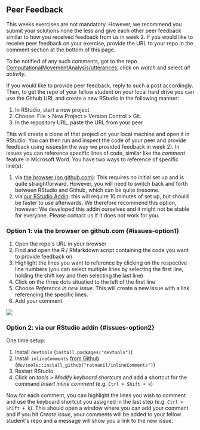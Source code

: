 ## Peer Feedback



This weeks exercises are not mandatory. However, we recommend you submit your solutions none the less and give each other peer feedback similar to how you received feedback from us in week 2. If you would like to receive peer feedback on your exercise, provide the URL to your repo in the comment section at the bottom of this page. 

To be notified of any such comments, got to the repo [ComputationalMovementAnalysis/utterances](https://github.com/ComputationalMovementAnalysis/utterances), click on *watch* and select *all activity*.

If you would like to provide peer feedback, reply to such a post accordingly. Then, to get the repo of your fellow student on your local hard drive you can use the Github URL and create a new RStudio in the following manner:

1. In RStudio, start a new project
2. Choose: File > New Project > Version Control > Git.
3. In the repository URL, paste the URL from your peer

This will create a clone of that project on your local machine and open it in RStudio. You can then run and inspect the code of your peer and provide feedback using issues(in the way we provided feedback in week 2). In issues you can reference specific lines of code, similar like the *comment* feature in Microsoft Word. You have two ways to reference of specific line(s):

1. via [the browser (on github.com)](#issues-option1): This requires no initial set up and is quite straightforward. However, you will need to switch back and forth between RStudio and Github, which can be quite tiresome. 
2. via [our RStudio Addin](#issues-option2): this will require 10 minutes of set up, but should be faster to use afterwards. We therefore recommend this option, however: We developed this addin ourselves and it might not be stable for everyone. Please contact us if it does not work for you.

### Option 1: via the browser on github.com {#issues-option1}

1. Open the repo's URL in your browser
2. Find and open the R / RMarkdown script containing the code you want to provide feedback on
3. Highlight the lines you want to reference by clicking on the respective line numbers (you can select multiple lines by selecting the first line, holding the shift key and then selecting the last line)
4. Click on the three dots situatied to the left of the first line
5. Choose *Reference in new issue*. This will create a new issue with a link referencing the specific lines.
6. Add your comment
  
![](https://github.blog/wp-content/uploads/2017/08/29093044-6477ba12-7c56-11e7-9bd2-e6db926d70be.gif?resize=1360%2C600)


### Option 2: via our RStudio addin {#issues-option2}

One time setup:

1. Install `devtools` (`install.packages("devtools")`)
2. Install `inlineComments` [from Github](github.com/ratnanil/inlineComments) (`devtools::install_github("ratnanil/inlineComments")`)
4. Restart RStudio
5. Click on *tools > Modify keyboard shortcuts* and add a shortcut for the command *Insert inline comment* (e.g. `Ctrl + Shift + k`) 

Now for each comment, you can highlight the lines you wish to comment and use the keyboard shortcut you assigned in the last step (e.g. `Ctrl + Shift + k`). This should open a window where you can add your comment and if you hit *Create issue*, your comments will be added to your fellow student's repo and a message will show you a link to the new issue.

